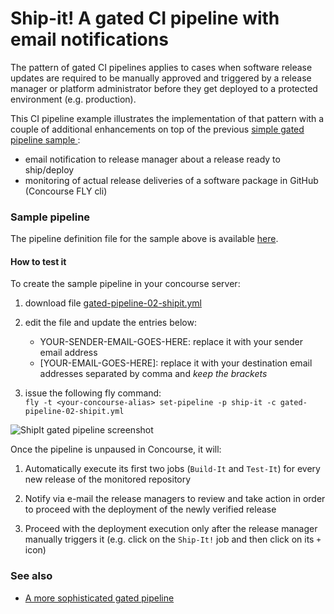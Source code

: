 # Ship-it! A gated CI pipeline with email notifications

The pattern of gated CI pipelines applies to cases when software release updates are required to be manually approved and triggered by a release manager or platform administrator before they get deployed to a protected environment (e.g. production).

This CI pipeline example illustrates the implementation of that pattern with a couple of additional enhancements on top of the previous [simple gated pipeline sample ](../01-simple):
  - email notification to release manager about a release ready to ship/deploy
  - monitoring of actual release deliveries of a software package in GitHub (Concourse FLY cli)

### Sample pipeline
The pipeline definition file for the sample above is available [here](gated-pipeline-02-shipit.yml).

#### How to test it
To create the sample pipeline in your concourse server:

1. download file [gated-pipeline-02-shipit.yml](gated-pipeline-02-shipit.yml)

1. edit the file and update the entries below:  
   - YOUR-SENDER-EMAIL-GOES-HERE: replace it with your sender email address  
   - [YOUR-EMAIL-GOES-HERE]: replace it with your destination email addresses separated by comma and *keep the brackets*

1. issue the following fly command:   
`fly -t <your-concourse-alias> set-pipeline -p ship-it -c gated-pipeline-02-shipit.yml`


![ShipIt gated pipeline screenshot](https://raw.githubusercontent.com/lsilvapvt/misc-support-files/master/docs/images/shipit-gated-pipeline.png)


Once the pipeline is unpaused in Concourse, it will:

1. Automatically execute its first two jobs (`Build-It` and `Test-It`) for every new release of the monitored repository

1. Notify via e-mail the release managers to review and take action in order to proceed with the deployment of the newly verified release

1. Proceed with the deployment execution only after the release manager manually triggers it (e.g. click on the `Ship-It!` job and then click on its `+` icon)


### See also

- [A more sophisticated gated pipeline](../03-shipit-enhanced)  
